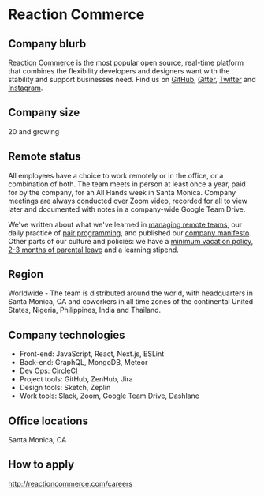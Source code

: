# Reaction Commerce

## Company blurb

[Reaction Commerce](http://reactioncommerce.com/) is the most popular open source, real-time platform that combines the flexibility developers and designers want with the stability and support businesses need. Find us on [GitHub](https://github.com/reactioncommerce/), [Gitter](https://gitter.im/reactioncommerce/reaction), [Twitter](https://twitter.com/getreaction) and [Instagram](https://www.instagram.com/reactioncommerce/).

## Company size

20 and growing

## Remote status

All employees have a choice to work remotely or in the office, or a combination of both. The team meets in person at least once a year, paid for by the company, for an All Hands week in Santa Monica. Company meetings are always conducted over Zoom video, recorded for all to view later and documented with notes in a company-wide Google Team Drive.

We've written about what we've learned in [managing remote teams](https://blog.reactioncommerce.com/lessons-learned-managing-remote-teams/), our daily practice of [pair programming](https://blog.reactioncommerce.com/why-we-pair-program-every-day/), and published our [company manifesto](https://blog.reactioncommerce.com/our-team-manifesto/). Other parts of our culture and policies: we have a [minimum vacation policy](https://blog.reactioncommerce.com/why-were-opting-for-a-minimum-vacation-policy/), [2-3 months of parental leave](https://blog.reactioncommerce.com/new-parent-leave-benefits-everyone/) and a learning stipend.

## Region

Worldwide - The team is distributed around the world, with headquarters in Santa Monica, CA and coworkers in all time zones of the continental United States, Nigeria, Philippines, India and Thailand.

## Company technologies

- Front-end: JavaScript, React, Next.js, ESLint
- Back-end: GraphQL, MongoDB, Meteor
- Dev Ops: CircleCI
- Project tools: GitHub, ZenHub, Jira
- Design tools: Sketch, Zeplin
- Work tools: Slack, Zoom, Google Team Drive, Dashlane

## Office locations

Santa Monica, CA

## How to apply

http://reactioncommerce.com/careers
